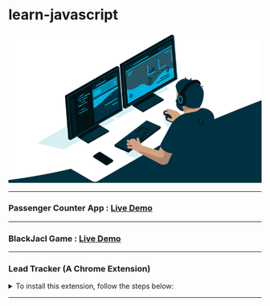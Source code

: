 # learn-javascript

<p align='center'>
<img src="developer.gif">
</p>
<hr>

### Passenger Counter App : [Live Demo](https://chinmay29hub.github.io/learn-javascript/1.%20Build%20a%20Passenger%20Counter%20App/28.%20Congrats%20&%20recap/)

<hr>

### BlackJacl Game : [Live Demo](https://chinmay29hub.github.io/learn-javascript/3.%20Build%20a%20Blackjack%20game/54.%20Congrats%20&%20recap/)

<hr>

### Lead Tracker (A Chrome Extension)

<details>
    <summary>To install this extension, follow the steps below:</summary>

1. Download the zip file from the repository or [Click Here](https://github.com/chinmay29hub/learn-javascript/raw/5947dec48d062d77a71c8370efead8b002298277/lead_tracker.zip)
2. Extract the zip file.
3. Open the Chrome browser.
   
<br>
<p align='center'>
<img src="images/chrome_browser.png">
</p>
<br>

1. Type `chrome://extensions` in the address bar.
2. Enable the `Developer Mode` on the top right corner.

<br>
<p align='center'>
<img src="images/developer_mode.png">
</p>
<br>

6. Click on `Load Unpacked` and select the extracted folder.

<br>
<p align='center'>
<img src="images/load_extension.png">
</p>
<br>

7. The extension is now installed. You can see it in the extensions list.
8. If you are unable to see the extension, click on the `Details` button and then click on the `Extension options` button. And update the extension.

<br>
<p align='center'>
<img src="images/update.png">
</p>
<br>

9. The extension is now installed. You can see it in the extensions list.
    
<br>
<p align='center'>
<img src="images/try_extension.png">
</p>
<br>
  
10.  To remove the extension, click on the `Remove` button.


</details>
<hr>